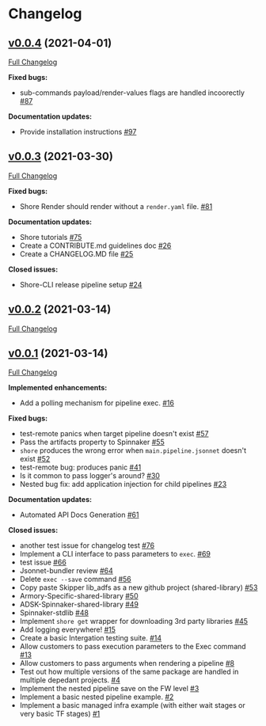 # Changelog

## [v0.0.4](https://github.com/Autodeskshore/releases/tag/v0.0.4) (2021-04-01)

[Full Changelog](https://github.com/Autodeskshore/compare/v0.0.3...v0.0.4)

**Fixed bugs:**

- sub-commands payload/render-values flags are handled incoorectly [\#87](https://github.com/Autodeskshore/issues/87)

**Documentation updates:**

- Provide installation instructions [\#97](https://github.com/Autodeskshore/issues/97)

## [v0.0.3](https://github.com/Autodeskshore/releases/tag/v0.0.3) (2021-03-30)

[Full Changelog](https://github.com/Autodeskshore/compare/v0.0.2...v0.0.3)

**Fixed bugs:**

- Shore Render should render without a `render.yaml` file. [\#81](https://github.com/Autodeskshore/issues/81)

**Documentation updates:**

- Shore tutorials [\#75](https://github.com/Autodeskshore/issues/75)
- Create a CONTRIBUTE.md guidelines doc [\#26](https://github.com/Autodeskshore/issues/26)
- Create a CHANGELOG.MD file [\#25](https://github.com/Autodeskshore/issues/25)

**Closed issues:**

- Shore-CLI release pipeline setup [\#24](https://github.com/Autodeskshore/issues/24)

## [v0.0.2](https://github.com/Autodeskshore/releases/tag/v0.0.2) (2021-03-14)

[Full Changelog](https://github.com/Autodeskshore/compare/v0.0.1...v0.0.2)

## [v0.0.1](https://github.com/Autodeskshore/releases/tag/v0.0.1) (2021-03-14)

[Full Changelog](https://github.com/Autodeskshore/compare/6cf95adbf5e3b939dcf569a3d6cdc0017c3b0f78...v0.0.1)

**Implemented enhancements:**

- Add a polling mechanism for pipeline exec. [\#16](https://github.com/Autodeskshore/issues/16)

**Fixed bugs:**

- test-remote panics when target pipeline doesn't exist [\#57](https://github.com/Autodeskshore/issues/57)
- Pass the artifacts property to Spinnaker [\#55](https://github.com/Autodeskshore/issues/55)
- `shore` produces the wrong error when `main.pipeline.jsonnet` doesn't exist [\#52](https://github.com/Autodeskshore/issues/52)
- test-remote bug: produces panic  [\#41](https://github.com/Autodeskshore/issues/41)
- Is it common to pass logger's around? [\#30](https://github.com/Autodeskshore/issues/30)
- Nested bug fix: add application injection for child pipelines [\#23](https://github.com/Autodeskshore/issues/23)

**Documentation updates:**

- Automated API Docs Generation [\#61](https://github.com/Autodeskshore/issues/61)

**Closed issues:**

- another test issue for changelog test [\#76](https://github.com/Autodeskshore/issues/76)
- Implement a CLI interface to pass parameters to `exec`. [\#69](https://github.com/Autodeskshore/issues/69)
- test issue  [\#66](https://github.com/Autodeskshore/issues/66)
- Jsonnet-bundler review [\#64](https://github.com/Autodeskshore/issues/64)
- Delete `exec --save` command [\#56](https://github.com/Autodeskshore/issues/56)
- Copy paste Skipper lib\_adfs as a new github project \(shared-library\) [\#53](https://github.com/Autodeskshore/issues/53)
- Armory-Specific-shared-library [\#50](https://github.com/Autodeskshore/issues/50)
- ADSK-Spinnaker-shared-library [\#49](https://github.com/Autodeskshore/issues/49)
- Spinnaker-stdlib [\#48](https://github.com/Autodeskshore/issues/48)
- Implement `shore get` wrapper for downloading 3rd party libraries [\#45](https://github.com/Autodeskshore/issues/45)
- Add logging everywhere! [\#15](https://github.com/Autodeskshore/issues/15)
- Create a basic Intergation testing suite. [\#14](https://github.com/Autodeskshore/issues/14)
- Allow customers to pass execution parameters to the Exec command [\#13](https://github.com/Autodeskshore/issues/13)
- Allow customers to pass arguments when rendering a pipeline [\#8](https://github.com/Autodeskshore/issues/8)
- Test out how multiple versions of the same package are handled in multiple depedant projects. [\#4](https://github.com/Autodeskshore/issues/4)
- Implement the nested pipeline save on the FW level [\#3](https://github.com/Autodeskshore/issues/3)
- Implement a basic nested pipeline example. [\#2](https://github.com/Autodeskshore/issues/2)
- Implement a basic managed infra example \(with either wait stages or very basic TF stages\) [\#1](https://github.com/Autodeskshore/issues/1)
